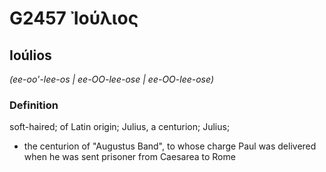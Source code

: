 # G2457 Ἰούλιος

## Ioúlios

_(ee-oo'-lee-os | ee-OO-lee-ose | ee-OO-lee-ose)_

### Definition

soft-haired; of Latin origin; Julius, a centurion; Julius; 

- the centurion of &quot;Augustus Band&quot;, to whose charge Paul was delivered when he was sent prisoner from Caesarea to Rome

